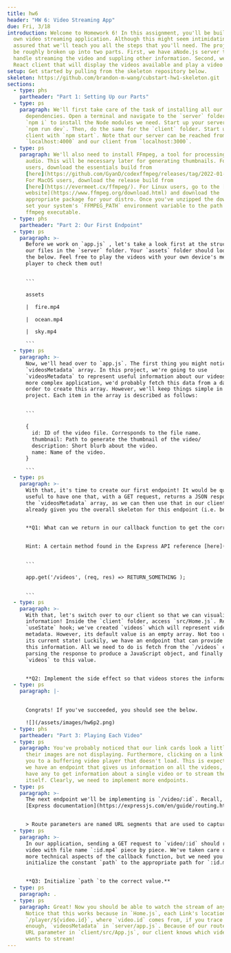 ```yaml
---
title: hw6
header: "HW 6: Video Streaming App"
due: Fri, 3/18
introduction: Welcome to Homework 6! In this assignment, you'll be building your
  own video streaming application. Although this might seem intimidating, rest
  assured that we'll teach you all the steps that you'll need. The project can
  be roughly broken up into two parts. First, we have aNode.js server that will
  handle streaming the video and suppling other information. Second, we have a
  React client that will display the videos available and play a video selected.
setup: Get started by pulling from the skeleton repository below.
skeleton: https://github.com/brandon-m-wang/cubstart-hw1-skeleton.git
sections:
  - type: phs
    partheader: "Part 1: Setting Up our Parts"
  - type: ps
    paragraph: We'll first take care of the task of installing all our required
      dependencies. Open a terminal and navigate to the `server` folder. Run
      `npm i` to install the Node modules we need. Start up your server with
      `npm run dev`. Then, do the same for the `client` folder. Start up your
      client with `npm start`. Note that our server can be reached from
      `localhost:4000` and our client from `localhost:3000`.
  - type: ps
    paragraph: We'll also need to install FFmpeg, a tool for processing video and
      audio. This will be necessary later for generating thumbnails. For Windows
      users, download the essentials build from
      [here](https://github.com/GyanD/codexffmpeg/releases/tag/2022-01-19-git-dd17c86aa1).
      For MacOS users, download the release build from
      [here](https://evermeet.cx/ffmpeg/). For Linux users, go to the [FFmpeg
      website](https://www.ffmpeg.org/download.html) and download the
      appropriate package for your distro. Once you've unzipped the download,
      set your system's `FFMPEG_PATH` environment variable to the path of the
      ffmpeg executable.
  - type: phs
    partheader: "Part 2: Our First Endpoint"
  - type: ps
    paragraph: >-
      Before we work on `app.js` , let's take a look first at the structure of
      our files in the `server` folder. Your `assets` folder should look like
      the below. Feel free to play the videos with your own device's media
      player to check them out!


      ```

      assets

      |  fire.mp4

      |  ocean.mp4

      |  sky.mp4

      ```
  - type: ps
    paragraph: >-
      Now, we'll head over to `app.js`. The first thing you might notice is the
      `videosMetadata` array. In this project, we're going to use
      `videosMetadata` to represent useful information about our videos. In a
      more complex application, we'd probably fetch this data from a database in
      order to create this array. However, we'll keep things simple in this
      project. Each item in the array is described as follows: 


      ```

      {
        id: ID of the video file. Corresponds to the file name.
        thumbnail: Path to generate the thumbnail of the video/
        description: Short blurb about the video.
        name: Name of the video.
      }

      ```
  - type: ps
    paragraph: >-
      With that, it's time to create our first endpoint! It would be quite
      useful to have one that, with a GET request, returns a JSON response with
      the `videosMetadata` array, as we can then use that in our client. We've
      already given you the overall skeleton for this endpoint (i.e. below).


      **Q1: What can we return in our callback function to get the correct information?**


      Hint: A certain method found in the Express API reference [here](https://expressjs.com/en/api.html#res) might be useful.


      ```

      app.get('/videos', (req, res) => RETURN_SOMETHING );


      ```
  - type: ps
    paragraph: >-
      With that, let's switch over to our client so that we can visualize our
      information! Inside the `client` folder, access `src/Home.js`. Recall the
      `useState` hook; we've created `videos` which will represent video
      metadata. However, its default value is an empty array. Not too useful in
      its current state! Luckily, we have an endpoint that can provide us with
      this information. All we need to do is fetch from the `/videos` endpoint,
      parsing the response to produce a JavaScript object, and finally updating
      `videos` to this value.


      **Q2: Implement the side effect so that videos stores the information returned by the `/videos` endpoint.**
  - type: ps
    paragraph: |-
      

      Congrats! If you've succeeded, you should see the below.

      ![](/assets/images/hw6p2.png)
  - type: phs
    partheader: "Part 3: Playing Each Video"
  - type: ps
    paragraph: You've probably noticed that our link cards look a little broken as
      their images are not displaying. Furthermore, clicking on a link brings
      you to a buffering video player that doesn't load. This is expected! While
      we have an endpoint that gives us information on all the videos, we don't
      have any to get information about a single video or to stream the video
      itself. Clearly, we need to implement more endpoints.
  - type: ps
    paragraph: >-
      The next endpoint we'll be implementing is `/video/:id`. Recall, per the
      [Express documentation](https://expressjs.com/en/guide/routing.html) that 


      > Route parameters are named URL segments that are used to capture the values specified at their position in the URL. The captured values are populated in the `req.params` object, with the name of the route parameter specified in the path as their respective keys.
  - type: ps
    paragraph: >-
      In our application, sending a GET request to `video/:id` should return the
      video with file name `:id.mp4` piece by piece. We've taken care of the
      more technical aspects of the callback function, but we need you to
      initialize the constant `path` to the appropriate path for `:id.mp4`.


      **Q3: Initialize `path `to the correct value.**
  - type: ps
    paragraph: .
  - type: ps
    paragraph: Great! Now you should be able to watch the stream of any video.
      Notice that this works because in `Home.js`, each Link's location is
      `/player/${video.id}`, where `video.id` comes from, if you trace far back
      enough, `videosMetadata` in `server/app.js`. Because of our route with a
      URL parameter in `client/src/App.js`, our client knows which video it
      wants to stream!
---
```

